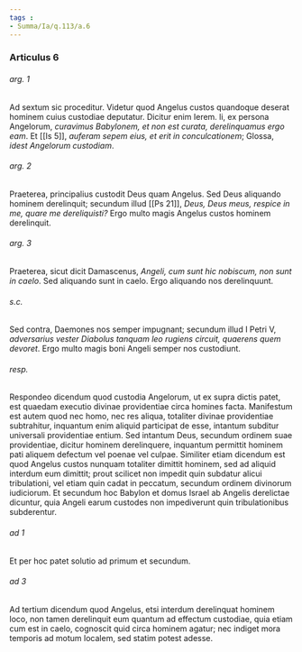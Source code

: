 ```yaml
---
tags : 
- Summa/Ia/q.113/a.6
---
```


### Articulus 6

###### arg. 1
Ad sextum sic proceditur. Videtur quod Angelus custos quandoque deserat hominem cuius custodiae deputatur. Dicitur enim Ierem. li, ex persona Angelorum, *curavimus Babylonem, et non est curata, derelinquamus ergo eam*. Et [[Is 5]], *auferam sepem eius, et erit in conculcationem*; Glossa, *idest Angelorum custodiam*.

###### arg. 2
Praeterea, principalius custodit Deus quam Angelus. Sed Deus aliquando hominem derelinquit; secundum illud [[Ps 21]], *Deus, Deus meus, respice in me, quare me dereliquisti?* Ergo multo magis Angelus custos hominem derelinquit.

###### arg. 3
Praeterea, sicut dicit Damascenus, *Angeli, cum sunt hic nobiscum, non sunt in caelo*. Sed aliquando sunt in caelo. Ergo aliquando nos derelinquunt.

###### s.c.
Sed contra, Daemones nos semper impugnant; secundum illud I Petri V, *adversarius vester Diabolus tanquam leo rugiens circuit, quaerens quem devoret*. Ergo multo magis boni Angeli semper nos custodiunt.

###### resp.
Respondeo dicendum quod custodia Angelorum, ut ex supra dictis patet, est quaedam executio divinae providentiae circa homines facta. Manifestum est autem quod nec homo, nec res aliqua, totaliter divinae providentiae subtrahitur, inquantum enim aliquid participat de esse, intantum subditur universali providentiae entium. Sed intantum Deus, secundum ordinem suae providentiae, dicitur hominem derelinquere, inquantum permittit hominem pati aliquem defectum vel poenae vel culpae. Similiter etiam dicendum est quod Angelus custos nunquam totaliter dimittit hominem, sed ad aliquid interdum eum dimittit; prout scilicet non impedit quin subdatur alicui tribulationi, vel etiam quin cadat in peccatum, secundum ordinem divinorum iudiciorum. Et secundum hoc Babylon et domus Israel ab Angelis derelictae dicuntur, quia Angeli earum custodes non impediverunt quin tribulationibus subderentur.

###### ad 1
Et per hoc patet solutio ad primum et secundum.

###### ad 3
Ad tertium dicendum quod Angelus, etsi interdum derelinquat hominem loco, non tamen derelinquit eum quantum ad effectum custodiae, quia etiam cum est in caelo, cognoscit quid circa hominem agatur; nec indiget mora temporis ad motum localem, sed statim potest adesse.

